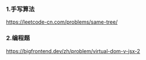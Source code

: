 
### 1.手写算法

https://leetcode-cn.com/problems/same-tree/



### 2.编程题

https://bigfrontend.dev/zh/problem/virtual-dom-v-jsx-2


